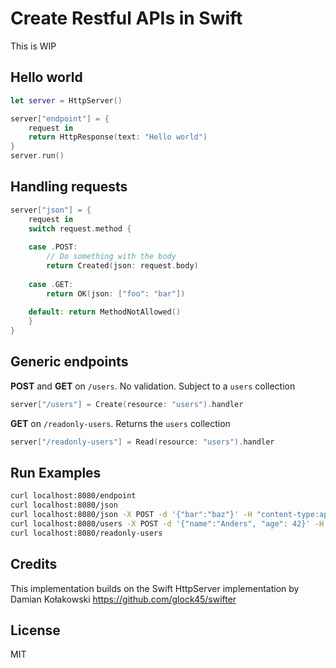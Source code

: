 # Create Restful APIs in Swift

This is WIP

## Hello world
```swift
let server = HttpServer()

server["endpoint"] = {
    request in
    return HttpResponse(text: "Hello world")
}
server.run()
```


## Handling requests
```swift
server["json"] = {
    request in
    switch request.method {
        
    case .POST:
        // Do something with the body
        return Created(json: request.body)
        
    case .GET:
        return OK(json: ["foo": "bar"])
        
    default: return MethodNotAllowed()
    }
}
```

## Generic endpoints
<b>POST</b> and <b>GET</b> on `/users`. No validation. Subject to a `users` collection
```swift
server["/users"] = Create(resource: "users").handler
```
<b>GET</b> on `/readonly-users`. Returns the `users` collection
```swift
server["/readonly-users"] = Read(resource: "users").handler
```    

## Run Examples
```bash
curl localhost:8080/endpoint
curl localhost:8080/json 
curl localhost:8080/json -X POST -d '{"bar":"baz"}' -H "content-type:application/json"       
curl localhost:8080/users -X POST -d '{"name":"Anders", "age": 42}' -H "content-type:application/json" 
curl localhost:8080/readonly-users   
```

## Credits
This implementation builds on the Swift HttpServer implementation by Damian Kołakowski https://github.com/glock45/swifter

## License
MIT
